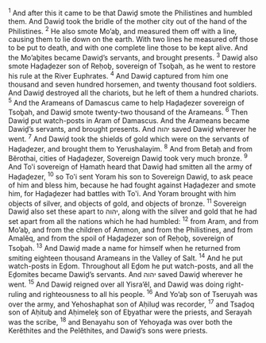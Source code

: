 <sup>1</sup> And after this it came to be that Dawiḏ smote the Philistines and humbled them. And Dawiḏ took the bridle of the mother city out of the hand of the Philistines.
<sup>2</sup> He also smote Mo’aḇ, and measured them off with a line, causing them to lie down on the earth. With two lines he measured off those to be put to death, and with one complete line those to be kept alive. And the Mo’aḇites became Dawiḏ’s servants, and brought presents.
<sup>3</sup> Dawiḏ also smote Haḏaḏezer son of Reḥoḇ, sovereign of Tsoḇah, as he went to restore his rule at the River Euphrates.
<sup>4</sup> And Dawiḏ captured from him one thousand and seven hundred horsemen, and twenty thousand foot soldiers. And Dawiḏ destroyed all the chariots, but he left of them a hundred chariots.
<sup>5</sup> And the Arameans of Damascus came to help Haḏaḏezer sovereign of Tsoḇah, and Dawiḏ smote twenty-two thousand of the Arameans.
<sup>6</sup> Then Dawiḏ put watch-posts in Aram of Damascus. And the Arameans became Dawiḏ’s servants, and brought presents. And יהוה saved Dawiḏ wherever he went.
<sup>7</sup> And Dawiḏ took the shields of gold which were on the servants of Haḏaḏezer, and brought them to Yerushalayim.
<sup>8</sup> And from Betaḥ and from Bĕrothai, cities of Haḏaḏezer, Sovereign Dawiḏ took very much bronze.
<sup>9</sup> And To‛i sovereign of Ḥamath heard that Dawiḏ had smitten all the army of Haḏaḏezer,
<sup>10</sup> so To‛i sent Yoram his son to Sovereign Dawiḏ, to ask peace of him and bless him, because he had fought against Haḏaḏezer and smote him, for Haḏaḏezer had battles with To‛i. And Yoram brought with him objects of silver, and objects of gold, and objects of bronze.
<sup>11</sup> Sovereign Dawiḏ also set these apart to יהוה, along with the silver and gold that he had set apart from all the nations which he had humbled:
<sup>12</sup> from Aram, and from Mo’aḇ, and from the children of Ammon, and from the Philistines, and from Amalĕq, and from the spoil of Haḏaḏezer son of Reḥoḇ, sovereign of Tsoḇah.
<sup>13</sup> And Dawiḏ made a name for himself when he returned from smiting eighteen thousand Arameans in the Valley of Salt.
<sup>14</sup> And he put watch-posts in Eḏom. Throughout all Eḏom he put watch-posts, and all the Eḏomites became Dawiḏ’s servants. And יהוה saved Dawiḏ wherever he went.
<sup>15</sup> And Dawiḏ reigned over all Yisra’ĕl, and Dawiḏ was doing right-ruling and righteousness to all his people.
<sup>16</sup> And Yo’aḇ son of Tseruyah was over the army, and Yehoshaphat son of Aḥiluḏ was recorder,
<sup>17</sup> and Tsaḏoq son of Aḥituḇ and Aḥimeleḵ son of Eḇyathar were the priests, and Serayah was the scribe,
<sup>18</sup> and Benayahu son of Yehoyaḏa was over both the Kerĕthites and the Pelĕthites, and Dawiḏ’s sons were priests.
